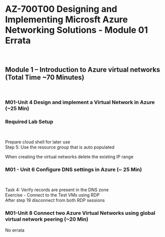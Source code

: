 # AZ-700T00 Designing and Implementing Microsft Azure Networking Solutions  - Module 01 Errata

<br>

## Module 1 – Introduction to Azure virtual networks (Total Time ~70 Minutes)
<br>

### M01-Unit 4 Design and implement a Virtual Network in Azure (~25 Min) <br>

### Required Lab Setup
<br>

Prepare cloud shell for later use <br>
Step 5:  Use the resource group that is auto populated <br>

When creating the virtual networks delete the existing IP range <br>

### M01 - Unit 6 Configure DNS settings in Azure (~ 25 Min) <br>
<br>

Task 4: Verify records are present in the DNS zone <br>
Exercise - Connect to the Test VMs using RDP <br>
After step 19 disconnect from both RDP sessions <br>

### M01-Unit 8 Connect two Azure Virtual Networks using global virtual network peering (~20 Min) 

No errata
